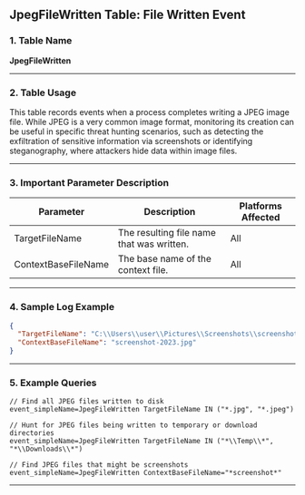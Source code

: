 ## JpegFileWritten Table: File Written Event

### 1. Table Name
**JpegFileWritten**

---

### 2. Table Usage
This table records events when a process completes writing a JPEG image file. While JPEG is a very common image format, monitoring its creation can be useful in specific threat hunting scenarios, such as detecting the exfiltration of sensitive information via screenshots or identifying steganography, where attackers hide data within image files.

---

### 3. Important Parameter Description

| Parameter | Description | Platforms Affected |
|---|---|---|
| TargetFileName | The resulting file name that was written. | All |
| ContextBaseFileName | The base name of the context file. | All |

---

### 4. Sample Log Example

```json
{
  "TargetFileName": "C:\\Users\\user\\Pictures\\Screenshots\\screenshot-2023.jpg",
  "ContextBaseFileName": "screenshot-2023.jpg"
}
```
---
### 5. Example Queries
```xql
// Find all JPEG files written to disk
event_simpleName=JpegFileWritten TargetFileName IN ("*.jpg", "*.jpeg")

// Hunt for JPEG files being written to temporary or download directories
event_simpleName=JpegFileWritten TargetFileName IN ("*\\Temp\\*", "*\\Downloads\\*")

// Find JPEG files that might be screenshots
event_simpleName=JpegFileWritten ContextBaseFileName="*screenshot*"
```
---